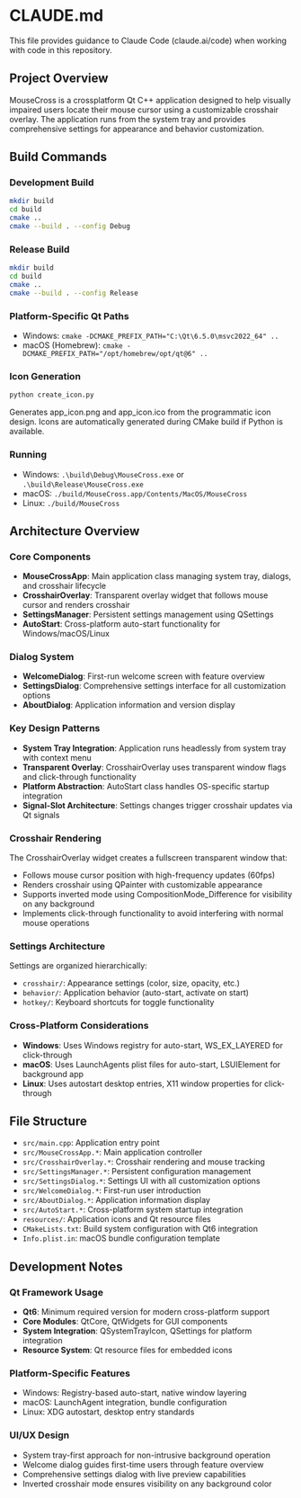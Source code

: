 # CLAUDE.md

This file provides guidance to Claude Code (claude.ai/code) when working with code in this repository.

## Project Overview

MouseCross is a crossplatform Qt C++ application designed to help visually impaired users locate their mouse cursor using a customizable crosshair overlay. The application runs from the system tray and provides comprehensive settings for appearance and behavior customization.

## Build Commands

### Development Build
```bash
mkdir build
cd build
cmake ..
cmake --build . --config Debug
```

### Release Build
```bash
mkdir build
cd build
cmake ..
cmake --build . --config Release
```

### Platform-Specific Qt Paths
- Windows: `cmake -DCMAKE_PREFIX_PATH="C:\Qt\6.5.0\msvc2022_64" ..`
- macOS (Homebrew): `cmake -DCMAKE_PREFIX_PATH="/opt/homebrew/opt/qt@6" ..`

### Icon Generation
```bash
python create_icon.py
```
Generates app_icon.png and app_icon.ico from the programmatic icon design. Icons are automatically generated during CMake build if Python is available.

### Running
- Windows: `.\build\Debug\MouseCross.exe` or `.\build\Release\MouseCross.exe`
- macOS: `./build/MouseCross.app/Contents/MacOS/MouseCross`
- Linux: `./build/MouseCross`

## Architecture Overview

### Core Components
- **MouseCrossApp**: Main application class managing system tray, dialogs, and crosshair lifecycle
- **CrosshairOverlay**: Transparent overlay widget that follows mouse cursor and renders crosshair
- **SettingsManager**: Persistent settings management using QSettings
- **AutoStart**: Cross-platform auto-start functionality for Windows/macOS/Linux

### Dialog System
- **WelcomeDialog**: First-run welcome screen with feature overview
- **SettingsDialog**: Comprehensive settings interface for all customization options
- **AboutDialog**: Application information and version display

### Key Design Patterns
- **System Tray Integration**: Application runs headlessly from system tray with context menu
- **Transparent Overlay**: CrosshairOverlay uses transparent window flags and click-through functionality
- **Platform Abstraction**: AutoStart class handles OS-specific startup integration
- **Signal-Slot Architecture**: Settings changes trigger crosshair updates via Qt signals

### Crosshair Rendering
The CrosshairOverlay widget creates a fullscreen transparent window that:
- Follows mouse cursor position with high-frequency updates (60fps)
- Renders crosshair using QPainter with customizable appearance
- Supports inverted mode using CompositionMode_Difference for visibility on any background
- Implements click-through functionality to avoid interfering with normal mouse operations

### Settings Architecture
Settings are organized hierarchically:
- `crosshair/`: Appearance settings (color, size, opacity, etc.)
- `behavior/`: Application behavior (auto-start, activate on start)
- `hotkey/`: Keyboard shortcuts for toggle functionality

### Cross-Platform Considerations
- **Windows**: Uses Windows registry for auto-start, WS_EX_LAYERED for click-through
- **macOS**: Uses LaunchAgents plist files for auto-start, LSUIElement for background app
- **Linux**: Uses autostart desktop entries, X11 window properties for click-through

## File Structure

- `src/main.cpp`: Application entry point
- `src/MouseCrossApp.*`: Main application controller
- `src/CrosshairOverlay.*`: Crosshair rendering and mouse tracking
- `src/SettingsManager.*`: Persistent configuration management
- `src/SettingsDialog.*`: Settings UI with all customization options
- `src/WelcomeDialog.*`: First-run user introduction
- `src/AboutDialog.*`: Application information display
- `src/AutoStart.*`: Cross-platform system startup integration
- `resources/`: Application icons and Qt resource files
- `CMakeLists.txt`: Build system configuration with Qt6 integration
- `Info.plist.in`: macOS bundle configuration template

## Development Notes

### Qt Framework Usage
- **Qt6**: Minimum required version for modern cross-platform support
- **Core Modules**: QtCore, QtWidgets for GUI components
- **System Integration**: QSystemTrayIcon, QSettings for platform integration
- **Resource System**: Qt resource files for embedded icons

### Platform-Specific Features
- Windows: Registry-based auto-start, native window layering
- macOS: LaunchAgent integration, bundle configuration
- Linux: XDG autostart, desktop entry standards

### UI/UX Design
- System tray-first approach for non-intrusive background operation  
- Welcome dialog guides first-time users through feature overview
- Comprehensive settings dialog with live preview capabilities
- Inverted crosshair mode ensures visibility on any background color